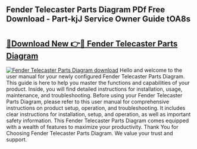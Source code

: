## Fender Telecaster Parts Diagram PDf Free Download - Part-kjJ Service Owner Guide tOA8s

# <h2><a href="http://dfj42a.blite.top/?on=Fender+Telecaster+Parts+Diagram">🔗Download New 👉🔴 Fender Telecaster Parts Diagram</a></h2>

[![Fender Telecaster Parts Diagram download](https://i.imgur.com/lujVjoI.png)](http://dfj42a.blite.top/?on=Fender+Telecaster+Parts+Diagram)
Hello and welcome to the user manual for your newly configured Fender Telecaster Parts Diagram. This guide is here to help you master the functions and capabilities of your product. Inside, you will find detailed instructions for installation, usage, maintenance, and troubleshooting. Before using your Fender Telecaster Parts Diagram, please refer to this user manual for comprehensive instructions on product setup, operation, and troubleshooting. It includes clear instructions for installation, setup, and operation, as well as important safety information. This Fender Telecaster Parts Diagram comes equipped with a wealth of features to maximize your productivity. Thank You for Choosing Fender Telecaster Parts Diagram. We value your trust and support.
